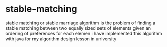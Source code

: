 # stable-matching
stable matching or stable marriage algorithm is the problem of finding a stable matching between two equally sized sets of elements given an ordering of preferences for each elemen
i have implemented this algorithm with java for my algorithm design lesson in university
